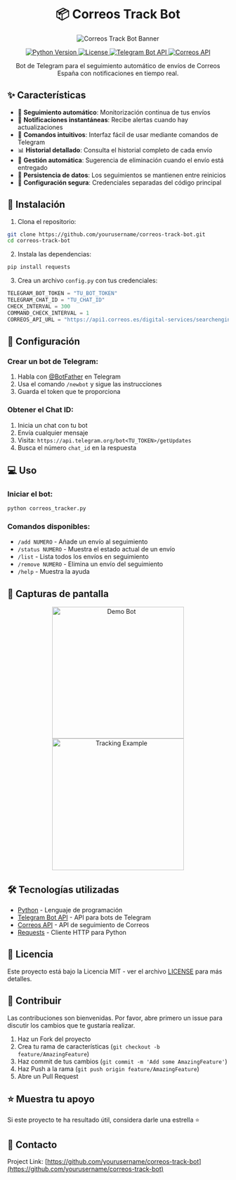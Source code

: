 <h1 align="center">📦 Correos Track Bot</h1>

<p align="center">
  <img src="/api/placeholder/1200/300" alt="Correos Track Bot Banner">
</p>

<p align="center">
  <a href="https://www.python.org/">
    <img src="https://img.shields.io/badge/Python-3.8+-3776AB?style=flat-square&logo=python&logoColor=white" alt="Python Version">
  </a>
  <a href="https://github.com/yourusername/correos-track-bot/blob/main/LICENSE">
    <img src="https://img.shields.io/badge/License-MIT-yellow.svg?style=flat-square" alt="License">
  </a>
  <a href="https://core.telegram.org/bots/api">
    <img src="https://img.shields.io/badge/Telegram-Bot_API-2CA5E0?style=flat-square&logo=telegram&logoColor=white" alt="Telegram Bot API">
  </a>
  <a href="https://www.correos.es/es/es/herramientas/localizador/envios">
    <img src="https://img.shields.io/badge/Correos-API-yellow?style=flat-square" alt="Correos API">
  </a>
</p>

<p align="center">
  Bot de Telegram para el seguimiento automático de envíos de Correos España con notificaciones en tiempo real.
</p>

## ✨ Características

- 🔄 **Seguimiento automático**: Monitorización continua de tus envíos
- 📱 **Notificaciones instantáneas**: Recibe alertas cuando hay actualizaciones
- 🎯 **Comandos intuitivos**: Interfaz fácil de usar mediante comandos de Telegram
- 📊 **Historial detallado**: Consulta el historial completo de cada envío
- 🔔 **Gestión automática**: Sugerencia de eliminación cuando el envío está entregado
- 💾 **Persistencia de datos**: Los seguimientos se mantienen entre reinicios
- 🔐 **Configuración segura**: Credenciales separadas del código principal

## 🚀 Instalación

1. Clona el repositorio:
```bash
git clone https://github.com/yourusername/correos-track-bot.git
cd correos-track-bot
```

2. Instala las dependencias:
```bash
pip install requests
```

3. Crea un archivo `config.py` con tus credenciales:
```python
TELEGRAM_BOT_TOKEN = "TU_BOT_TOKEN"
TELEGRAM_CHAT_ID = "TU_CHAT_ID"
CHECK_INTERVAL = 300
COMMAND_CHECK_INTERVAL = 1
CORREOS_API_URL = "https://api1.correos.es/digital-services/searchengines/api/v1/"
```

## 🔧 Configuración

### Crear un bot de Telegram:
1. Habla con [@BotFather](https://t.me/botfather) en Telegram
2. Usa el comando `/newbot` y sigue las instrucciones
3. Guarda el token que te proporciona

### Obtener el Chat ID:
1. Inicia un chat con tu bot
2. Envía cualquier mensaje
3. Visita: `https://api.telegram.org/bot<TU_TOKEN>/getUpdates`
4. Busca el número `chat_id` en la respuesta

## 💻 Uso

### Iniciar el bot:
```bash
python correos_tracker.py
```

### Comandos disponibles:
- `/add NUMERO` - Añade un envío al seguimiento
- `/status NUMERO` - Muestra el estado actual de un envío
- `/list` - Lista todos los envíos en seguimiento
- `/remove NUMERO` - Elimina un envío del seguimiento
- `/help` - Muestra la ayuda

## 📸 Capturas de pantalla

<p align="center">
  <img src="/api/placeholder/300/500" alt="Demo Bot" width="300">
  <img src="/api/placeholder/300/500" alt="Tracking Example" width="300">
</p>

## 🛠️ Tecnologías utilizadas

- [Python](https://www.python.org/) - Lenguaje de programación
- [Telegram Bot API](https://core.telegram.org/bots/api) - API para bots de Telegram
- [Correos API](https://api1.correos.es) - API de seguimiento de Correos
- [Requests](https://docs.python-requests.org/) - Cliente HTTP para Python

## 📝 Licencia

Este proyecto está bajo la Licencia MIT - ver el archivo [LICENSE](LICENSE) para más detalles.

## 🤝 Contribuir

Las contribuciones son bienvenidas. Por favor, abre primero un issue para discutir los cambios que te gustaría realizar.

1. Haz un Fork del proyecto
2. Crea tu rama de características (`git checkout -b feature/AmazingFeature`)
3. Haz commit de tus cambios (`git commit -m 'Add some AmazingFeature'`)
4. Haz Push a la rama (`git push origin feature/AmazingFeature`)
5. Abre un Pull Request

## ⭐ Muestra tu apoyo

Si este proyecto te ha resultado útil, considera darle una estrella ⭐️

## 📧 Contacto

Project Link: [https://github.com/yourusername/correos-track-bot](https://github.com/yourusername/correos-track-bot)
